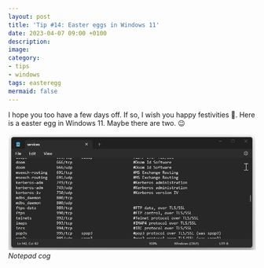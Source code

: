 ```yaml
---
layout: post
title: 'Tip #14: Easter eggs in Windows 11'
date: 2023-04-07 09:00 +0100
description: 
image: 
category:
- tips
- windows
tags: easteregg
mermaid: false
---
```

I hope you too have a few days off. If so, I wish you happy festivities 🥳. Here is a  easter egg in Windows 11. Maybe there are two. 😉

![Notepad cog](/assets/img/tip-14/notepadcog.gif)_Notepad cog_
